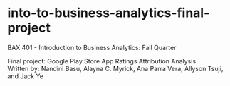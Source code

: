 # into-to-business-analytics-final-project
BAX 401 - Introduction to Business Analytics: Fall Quarter 

Final project: Google Play Store App Ratings Attribution Analysis
<br>Written by: Nandini Basu, Alayna C. Myrick, Ana Parra Vera, Allyson Tsuji, and Jack Ye
